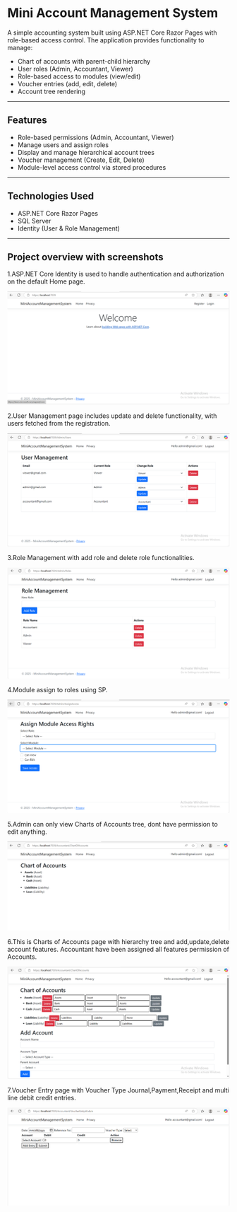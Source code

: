 # Mini Account Management System

A simple accounting system built using ASP.NET Core Razor Pages with role-based access control. The application provides functionality to manage:

- Chart of accounts with parent-child hierarchy
- User roles (Admin, Accountant, Viewer)
- Role-based access to modules (view/edit)
- Voucher entries (add, edit, delete)
- Account tree rendering

---

## Features

- Role-based permissions (Admin, Accountant, Viewer)
- Manage users and assign roles
- Display and manage hierarchical account trees
- Voucher management (Create, Edit, Delete)
- Module-level access control via stored procedures

---

## Technologies Used

- ASP.NET Core Razor Pages
- SQL Server
- Identity (User & Role Management)

---

## Project overview with screenshots
1.ASP.NET Core Identity is used to handle authentication and authorization on the default Home page.

![image alt](https://github.com/nusrat463/MiniAccountManagementSystem/blob/main/2.PNG?raw=true)

2.User Management page includes update and delete functionality, with users fetched from the registration.

![image alt](https://github.com/nusrat463/MiniAccountManagementSystem/blob/b116597fd286c39c230af5a5bf048d80ca493605/3.PNG)

3.Role Management with add role and delete role functionalities.

![image alt](https://github.com/nusrat463/MiniAccountManagementSystem/blob/b116597fd286c39c230af5a5bf048d80ca493605/4.PNG)

4.Module assign to roles using SP.

![image alt](https://github.com/nusrat463/MiniAccountManagementSystem/blob/b116597fd286c39c230af5a5bf048d80ca493605/5.PNG)

5.Admin can only view Charts of Accounts tree, dont have permission to edit anything.

![image alt](https://github.com/nusrat463/MiniAccountManagementSystem/blob/528b9660d8b6815e552a2a711908ad2b48fd23d1/9.PNG)

6.This is Charts of Accounts page with hierarchy tree and add,update,delete account features. Accountant have been assigned all features permission of Accounts.

![image alt](https://github.com/nusrat463/MiniAccountManagementSystem/blob/b116597fd286c39c230af5a5bf048d80ca493605/7.PNG)

7.Voucher Entry page with Voucher Type Journal,Payment,Receipt and multi line debit credit entries.

![image alt](https://github.com/nusrat463/MiniAccountManagementSystem/blob/528b9660d8b6815e552a2a711908ad2b48fd23d1/8.PNG)



